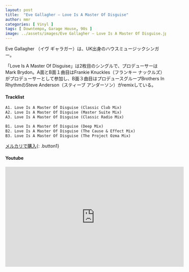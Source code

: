 ```yaml
---
layout: post
title:  "Eve Gallagher – Love Is A Master Of Disguise"
author: mmr
categories: [ Vinyl ]
tags: [ Downtempo, Garage House, 90s ]
image: ../assets/images/Eve Gallagher – Love Is A Master Of Disguise.jpg
---
```


Eve Gallagher （イヴ ギャラガー）は、UK出身のハウスミュージックシンガー。

「Love Is A Master Of Disguise」は2枚目のシングルで、プロデューサーはMark Brydon。A面とB面１曲目はFrankie Knuckles（フランキー ナックルズ）がプロデューサーとして参加し、B面３曲目はプロデュースグループBrothers In RhythmのSteve Anderson（スティーブ アンダーソン）がremixしている。

#### Tracklist
```md
A1. Love Is A Master Of Disguise (Classic Club Mix)
A2. Love Is A Master Of Disguise (Master Suite Mix)
A3. Love Is A Master Of Disguise (Classic Radio Mix)

B1. Love Is A Master Of Disguise (Deep Mix)
B2. Love Is A Master Of Disguise (The Cause & Effect Mix)
B3. Love Is A Master Of Disguise (The Project Ozma Mix)
```

[メルカリで購入](https://jp.mercari.com/item/m56427024362?afid=6142608987){: .button1}

#### Youtube 
<iframe width="560" height="315" src="https://www.youtube.com/embed/ZmdZPRcueWs?si=-PjWmbnxUSQaZbou" title="YouTube video player" frameborder="0" allow="accelerometer; autoplay; clipboard-write; encrypted-media; gyroscope; picture-in-picture; web-share" referrerpolicy="strict-origin-when-cross-origin" allowfullscreen></iframe>